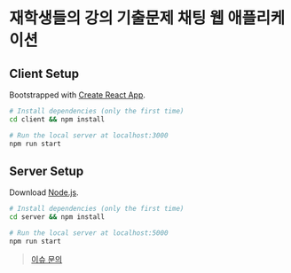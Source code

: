 # 재학생들의 강의 기출문제 채팅 웹 애플리케이션

## Client Setup

Bootstrapped with [Create React App](https://github.com/facebook/create-react-app).

```bash
# Install dependencies (only the first time)
cd client && npm install

# Run the local server at localhost:3000
npm run start
```

## Server Setup

Download [Node.js](https://nodejs.org/en/download/).

```bash
# Install dependencies (only the first time)
cd server && npm install

# Run the local server at localhost:5000
npm run start
```

> [이슈 문의](https://github.com/javascript-unitied-project/main-server/issues)
